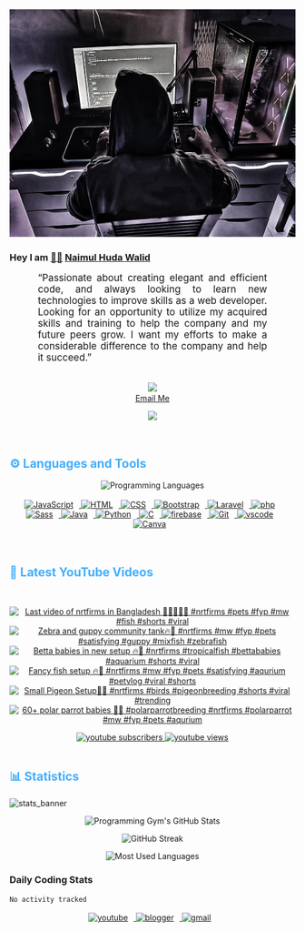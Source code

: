 <!-- ![github_cover_banner](https://www.digitalsolutionservices.com/img/services/web%20development.gif)-->

<div align="center" style="display:block;">
    <img height="400px" width="100%" alt="github cover banner" src="https://raw.githubusercontent.com/NaimulHudaWalid/NaimulHudaWalid/main/272276268_3114779035434264_920860974401480824_n.jpg"/> 
</div>

### Hey I am [👨🏻‍][facebook] [Naimul Huda Walid][youtube]



<p align:"center" style="text-align: justify; margin: 0 50px; font-size: 17px;" >
   “Passionate about creating elegant and efficient code, and always looking to learn new technologies to improve skills as a web developer. Looking for an opportunity to utilize my acquired skills and training to help the company and my future peers grow. I want my efforts to make a considerable difference to the company and help it succeed.”
<br>
<br>
<div align="center">

![](https://visitor-badge.glitch.me/badge?page_id=NaimulHudaWalid)
    <br />
[Email Me](mailto:dev.naimulhuda@gmail.com)
</div>
</p>
<!-- Typing SVG by DenverCoder1 - https://github.com/DenverCoder1/readme-typing-svg -->
<p align="center">
<!--   <a href="https://github.com/DenverCoder1/readme-typing-svg"> -->
    <img src="https://readme-typing-svg.herokuapp.com?color=E22FE4&width=380&height=45&lines=Open-Source+Enthusiast;Learning+In+Public;Empowering+Others;Nice+To+Meet+You+...&center=true"></a>

</p>
<br>
<!-- Languages and Tools -->

<h2 style="color: #44AEFB">⚙️ Languages and Tools</h2>
<div align="center" style="display:block;">
    <img width="100px" alt="Programming Languages" src="https://user-images.githubusercontent.com/78341798/194531121-47b0119a-ce00-439d-b586-125f86acb098.png"/> 
</div>
<br>   
<!-- Icons Resources -->
<!-- https://devicon.dev/ -->
<!-- https://cdn.jsdelivr.net/npm/simple-icons@v3/icons/ -->
<div align="center">
  <a href="https://developer.mozilla.org/en-US/docs/Web/JavaScript" target="_blank" rel="noreferrer">
      <img  alt="JavaScript" height="50px" style="padding-right:10px;" src="https://cdn.jsdelivr.net/gh/devicons/devicon/icons/javascript/javascript-plain.svg"/>
  </a>
  
 
  <a href="https://developer.mozilla.org/en-US/docs/Web/HTML" target="_blank" rel="noreferrer">
      <img  alt="HTML" height="50px" style="padding-right:10px;" src="https://cdn.jsdelivr.net/gh/devicons/devicon/icons/html5/html5-original.svg"/>
  </a>
  <a href="https://developer.mozilla.org/en-US/docs/Web/CSS" target="_blank" rel="noreferrer">
      <img  alt="CSS" height="50px" style="padding-right:10px;" src="https://cdn.jsdelivr.net/gh/devicons/devicon/icons/css3/css3-original.svg"/>
  </a>
  <a href="https://getbootstrap.com/" target="_blank" rel="noreferrer">
      <img  alt="Bootstrap" height="50px" style="padding-right:10px;" src="https://cdn.jsdelivr.net/gh/devicons/devicon/icons/bootstrap/bootstrap-original.svg"/>
  </a> 
  <a href="https://laravel.com/" target="_blank" rel="noreferrer">
      <img  alt="Laravel" height="50px" style="padding-right:10px;" src="https://cdn.jsdelivr.net/gh/devicons/devicon/icons/laravel/laravel-plain.svg"/>
  </a>
  <a href="https://www.php.net/" target="_blank" rel="noreferrer">
      <img  alt="php" height="50px" style="padding-right:10px;" src="https://cdn.jsdelivr.net/gh/devicons/devicon/icons/php/php-original.svg"/>
  </a>
  <a href="https://sass-lang.com/" target="_blank" rel="noreferrer">
      <img  alt="Sass" height="50px" style="padding-right:10px;" src="https://cdn.jsdelivr.net/gh/devicons/devicon/icons/sass/sass-original.svg"/>
  </a>
  <a href="https://www.java.com/en/" target="_blank" rel="noreferrer">
      <img  alt="Java" height="50px" style="padding-right:10px;" src="https://cdn.jsdelivr.net/gh/devicons/devicon/icons/java/java-original.svg"/>
  </a>    
  <a href="https://www.python.org/" target="_blank" rel="noreferrer">
      <img  alt="Python" height="50px" style="padding-right:10px;" src="https://cdn.jsdelivr.net/gh/devicons/devicon/icons/python/python-original.svg"/>
  </a>
  <a href="https://www.cprogramming.com/" target="_blank" rel="noreferrer">
      <img  alt="C" height="50px" style="padding-right:10px;" src="https://cdn.jsdelivr.net/gh/devicons/devicon/icons/c/c-original.svg"/>
  </a>
  
  <a href="https://firebase.google.com/" target="_blank" rel="noreferrer">
      <img  alt="firebase" height="50px" style="padding-right:10px;" src="https://cdn.jsdelivr.net/gh/devicons/devicon/icons/firebase/firebase-plain.svg"/>
  </a>
 
  <a href="https://git-scm.com/" target="_blank" rel="noreferrer">
      <img  alt="Git" height="50px" style="padding-right:10px;" src="https://cdn.jsdelivr.net/gh/devicons/devicon/icons/git/git-original.svg"/>
  </a>
  
  <a href="https://code.visualstudio.com/" target="_blank" rel="noreferrer">
      <img  alt="vscode" height="50px" style="padding-right:10px;"src="https://cdn.jsdelivr.net/gh/devicons/devicon/icons/vscode/vscode-original.svg"/>
  </a>
  <a href="https://www.canva.com/" target="_blank" rel="noreferrer">
      <img  alt="Canva" height="50px" style="padding-right:10px;" src="https://cdn.jsdelivr.net/gh/devicons/devicon/icons/canva/canva-original.svg"/> 
  </a>
</div>
<br>
<br>

<!-- Latest YouTube Videos -->

<h2 style="color: #44AEFB">🎦 Latest YouTube Videos</h2>
<br />

<!-- Resource/Reference: https://github.com/DenverCoder1/github-readme-youtube-cards -->
<div class="youtube videos cards" align="center">

<!-- BEGIN YOUTUBE-CARDS -->
[![Last video of nrtfirms in Bangladesh 🖤🤲🏻🇸🇦 #nrtfirms #pets #fyp #mw #fish #shorts #viral](https://ytcards.demolab.com/?id=gaFmRNsJk0Q&title=Last+video+of+nrtfirms+in+Bangladesh+%F0%9F%96%A4%F0%9F%A4%B2%F0%9F%8F%BB%F0%9F%87%B8%F0%9F%87%A6+%23nrtfirms+%23pets+%23fyp+%23mw+%23fish+%23shorts+%23viral&lang=en&timestamp=1724563774&background_color=%230d1117&title_color=%23ffffff&stats_color=%23dedede&max_title_lines=1&width=250&border_radius=5 "Last video of nrtfirms in Bangladesh 🖤🤲🏻🇸🇦 #nrtfirms #pets #fyp #mw #fish #shorts #viral")](https://www.youtube.com/watch?v=gaFmRNsJk0Q)
[![Zebra and guppy community tank🔥🖤 #nrtfirms #mw #fyp #pets #satisfying #guppy #mixfish #zebrafish](https://ytcards.demolab.com/?id=CZZ_zRoBc-A&title=Zebra+and+guppy+community+tank%F0%9F%94%A5%F0%9F%96%A4+%23nrtfirms+%23mw+%23fyp+%23pets+%23satisfying+%23guppy+%23mixfish+%23zebrafish&lang=en&timestamp=1724358707&background_color=%230d1117&title_color=%23ffffff&stats_color=%23dedede&max_title_lines=1&width=250&border_radius=5 "Zebra and guppy community tank🔥🖤 #nrtfirms #mw #fyp #pets #satisfying #guppy #mixfish #zebrafish")](https://www.youtube.com/watch?v=CZZ_zRoBc-A)
[![Betta babies in new setup 🔥🖤 #nrtfirms #tropicalfish #bettababies #aquarium #shorts #viral](https://ytcards.demolab.com/?id=k-8OiXwv5Ag&title=Betta+babies+in+new+setup+%F0%9F%94%A5%F0%9F%96%A4+%23nrtfirms+%23tropicalfish+%23bettababies+%23aquarium+%23shorts+%23viral&lang=en&timestamp=1724262705&background_color=%230d1117&title_color=%23ffffff&stats_color=%23dedede&max_title_lines=1&width=250&border_radius=5 "Betta babies in new setup 🔥🖤 #nrtfirms #tropicalfish #bettababies #aquarium #shorts #viral")](https://www.youtube.com/watch?v=k-8OiXwv5Ag)
[![Fancy fish setup 🔥🖤 #nrtfirms #mw #fyp #pets #satisfying #aqurium #petvlog #viral #shorts](https://ytcards.demolab.com/?id=M-vLYYZ2m-Y&title=Fancy+fish+setup+%F0%9F%94%A5%F0%9F%96%A4+%23nrtfirms+%23mw+%23fyp+%23pets+%23satisfying+%23aqurium+%23petvlog+%23viral+%23shorts&lang=en&timestamp=1724170120&background_color=%230d1117&title_color=%23ffffff&stats_color=%23dedede&max_title_lines=1&width=250&border_radius=5 "Fancy fish setup 🔥🖤 #nrtfirms #mw #fyp #pets #satisfying #aqurium #petvlog #viral #shorts")](https://www.youtube.com/watch?v=M-vLYYZ2m-Y)
[![Small Pigeon Setup🖤🔥 #nrtfirms #birds #pigeonbreeding #shorts #viral #trending](https://ytcards.demolab.com/?id=hjcq6IxeC0g&title=Small+Pigeon+Setup%F0%9F%96%A4%F0%9F%94%A5+%23nrtfirms+%23birds+%23pigeonbreeding+%23shorts+%23viral+%23trending&lang=en&timestamp=1724062979&background_color=%230d1117&title_color=%23ffffff&stats_color=%23dedede&max_title_lines=1&width=250&border_radius=5 "Small Pigeon Setup🖤🔥 #nrtfirms #birds #pigeonbreeding #shorts #viral #trending")](https://www.youtube.com/watch?v=hjcq6IxeC0g)
[![60+ polar parrot babies 🖤🔥 #polarparrotbreeding #nrtfirms #polarparrot #mw #fyp #pets #aqurium](https://ytcards.demolab.com/?id=knZBNrQs_EE&title=60%2B+polar+parrot+babies+%F0%9F%96%A4%F0%9F%94%A5+%23polarparrotbreeding+%23nrtfirms+%23polarparrot+%23mw+%23fyp+%23pets+%23aqurium&lang=en&timestamp=1723993092&background_color=%230d1117&title_color=%23ffffff&stats_color=%23dedede&max_title_lines=1&width=250&border_radius=5 "60+ polar parrot babies 🖤🔥 #polarparrotbreeding #nrtfirms #polarparrot #mw #fyp #pets #aqurium")](https://www.youtube.com/watch?v=knZBNrQs_EE)
<!-- END YOUTUBE-CARDS -->
</div>

<!-- Begin Youtube Buttons -->
<!-- Resource/Reference:  https://github.com/DenverCoder1/custom-icon-badges -->
<div class="youtube buttons" align="center">
    <a href="https://www.youtube.com/channel/UCa3YaFwzSII0kKg3Nads2dQ"  target="_blank">
        <img alt="youtube subscribers" src="https://img.shields.io/youtube/channel/subscribers/UCa3YaFwzSII0kKg3Nads2dQ?logo=youtube&logoColor=red&style=for-the-badge"/>
    </a> 
    <a href="https://www.youtube.com/channel/UCa3YaFwzSII0kKg3Nads2dQ"  target="_blank">
        <img alt="youtube views" src="https://custom-icon-badges.demolab.com/youtube/channel/views/UCa3YaFwzSII0kKg3Nads2dQ?color=%23E05D44&logo=eye&logoColor=white&style=for-the-badge&labelColor=#555555"/>
    </a> 
</div>
<br>
<!-- End Youtube Buttons -->

<!-- Statistics -->

<h2 style="color: #44AEFB">📊 Statistics</h2>

![stats_banner](https://user-images.githubusercontent.com/78341798/194534778-d662496c-ae00-4e8d-ae9b-b90912054e7f.gif)

<!-- Begin Stats Cards -->
<!-- Resources:  -->
<!-- Github & Languages Stats: https://github.com/naimul15-12090/github-readme-stats --> 
<!-- Streak Stats: https://github.com/denvercoder1/github-readme-streak-stats -->
<!-- Change the value after ?username= to your GitHub username. -->
<div class="stats" align="center">

![Programming Gym's GitHub Stats](https://github-readme-stats.vercel.app/api?username=NaimulHudaWalid&hide=stars&count_private=true&show_icons=true&theme=algolia&border_radius=20)

![GitHub Streak](https://streak-stats.demolab.com?user=NaimulHudaWalid&count_private=true&theme=algolia&border_radius=22)

![Most Used Languages](https://github-readme-stats.vercel.app/api/top-langs/?username=NaimulHudaWalid&langs_count=8&layout=compact&show_icons=true&theme=algolia&border_radius=20)
    
<!-- ![Top Langs](https://github-readme-stats.vercel.app/api/top-langs/?username=naimul15-12090&langs_count=8) -->
<!-- [![Top Langs](https://github-readme-stats.vercel.app/api/top-langs/?username=naimul15-12090&layout=compact)](https://github.com/anuraghazra/github-readme-stats)
 -->
    
</div>
<!--  End Stats Cards -->



### Daily Coding Stats
<!--START_SECTION:waka-->

```txt
No activity tracked
```

<!--END_SECTION:waka-->
<!-- Begin Footer -->
<!-- Icons Resources -->
<!-- https://devicon.dev/ -->
<div class="footer" align="center" style="margin:15px;">
    <a href="https://www.youtube.com/channel/UCa3YaFwzSII0kKg3Nads2dQ" target="_blank">
        <img  style="margin:0 10px 10px 0;" src="https://user-images.githubusercontent.com/78341798/194531650-698ef1b1-9cbd-4b4f-96ef-5a2ec4b5d7e6.svg" alt="youtube" width="40px"/>
    </a>
    <a href="https://www.linkedin.com/in/naimulhudawalid/" target="_blank">
        <img style="margin:0 10px 10px 0;" src="https://user-images.githubusercontent.com/78341798/194531458-b5dfeb1b-bad5-4dfa-909a-2e402262db9a.svg" alt="blogger" width="40px"/>
    </a>
    <a href="mailto:dev.naimulhuda@gmail.com" target="_blank">
        <img style="margin:0 10px 10px 0;" src="https://user-images.githubusercontent.com/78341798/194531383-ddb2b774-5bb9-491c-b601-4a4a7d9792fb.svg" alt="gmail" width="40px"/>
    </a>
</div>
<!-- End Footer -->

[youtube]: https://www.youtube.com/channel/UCa3YaFwzSII0kKg3Nads2dQ
[facebook]: https://www.facebook.com/profile.php?id=100007065945838
